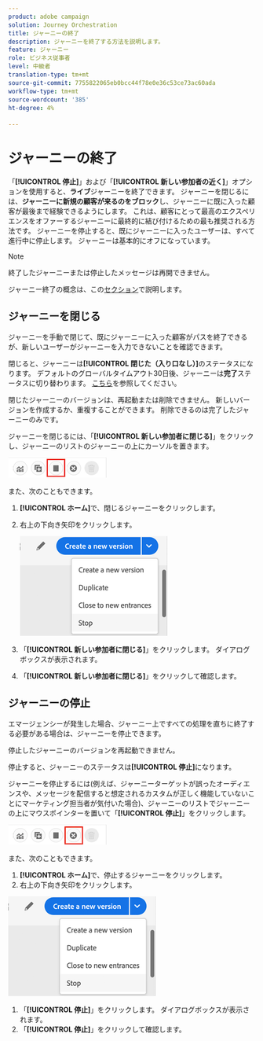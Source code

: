 ```yaml
---
product: adobe campaign
solution: Journey Orchestration
title: ジャーニーの終了
description: ジャーニーを終了する方法を説明します。
feature: ジャーニー
role: ビジネス従事者
level: 中級者
translation-type: tm+mt
source-git-commit: 7755822065eb0bcc44f78e0e36c53ce73ac60ada
workflow-type: tm+mt
source-wordcount: '385'
ht-degree: 4%

---
```



# ジャーニーの終了

「**[!UICONTROL 停止]**」および「**[!UICONTROL 新しい参加者の近く]**」オプションを使用すると、**ライブ**&#x200B;ジャーニーを終了できます。 ジャーニーを閉じるには、**ジャーニーに新規の顧客が来るのをブロック**&#x200B;し、ジャーニーに既に入った顧客が最後まで経験できるようにします。 これは、顧客にとって最高のエクスペリエンスをオファーするジャーニーに最終的に結び付けるための最も推奨される方法です。 ジャーニーを停止すると、既にジャーニーに入ったユーザーは、すべて進行中に停止します。 ジャーニーは基本的にオフになっています。

>[!NOTE]
>
>終了したジャーニーまたは停止したメッセージは再開できません。
>
>ジャーニー終了の概念は、この[セクション](../building-journeys/journey.md#ending_a_journey)で説明します。

## ジャーニーを閉じる

ジャーニーを手動で閉じて、既にジャーニーに入った顧客がパスを終了できるが、新しいユーザーがジャーニーを入力できないことを確認できます。

閉じると、ジャーニーは&#x200B;**[!UICONTROL 閉じた（入り口なし）]**&#x200B;のステータスになります。 デフォルトのグローバルタイムアウト30日後、ジャーニーは&#x200B;**完了**&#x200B;ステータスに切り替わります。 [こちら](../building-journeys/changing-properties.md#entrance)を参照してください。

閉じたジャーニーのバージョンは、再起動または削除できません。 新しいバージョンを作成するか、重複することができます。 削除できるのは完了したジャーニーのみです。

ジャーニーを閉じるには、「**[!UICONTROL 新しい参加者に閉じる]**」をクリックし、ジャーニーのリストのジャーニーの上にカーソルを置きます。

![](../assets/do-not-localize/journey-finish-quick-action.png)

また、次のこともできます。

1. **[!UICONTROL ホーム]**&#x200B;で、閉じるジャーニーをクリックします。
1. 右上の下向き矢印をクリックします。

   ![](../assets/finish_drop_down_list.png)

1. 「**[!UICONTROL 新しい参加者に閉じる]**」をクリックします。 ダイアログボックスが表示されます。
1. 「**[!UICONTROL 新しい参加者に閉じる]**」をクリックして確認します。

## ジャーニーの停止

エマージェンシーが発生した場合、ジャーニー上ですべての処理を直ちに終了する必要がある場合は、ジャーニーを停止できます。

停止したジャーニーのバージョンを再起動できません。

停止すると、ジャーニーのステータスは&#x200B;**[!UICONTROL 停止]**&#x200B;になります。

ジャーニーを停止するには(例えば、ジャーニーターゲットが誤ったオーディエンスや、メッセージを配信すると想定されるカスタムが正しく機能していないことにマーケティング担当者が気付いた場合)、ジャーニーのリストでジャーニーの上にマウスポインターを置いて「**[!UICONTROL 停止]**」をクリックします。

![](../assets/do-not-localize/journey-stop-quick-action.png)

また、次のこともできます。

1. **[!UICONTROL ホーム]**&#x200B;で、停止するジャーニーをクリックします。
1. 右上の下向き矢印をクリックします。

![](../assets/finish_drop_down_list.png)

1. 「**[!UICONTROL 停止]**」をクリックします。 ダイアログボックスが表示されます。
1. 「**[!UICONTROL 停止]**」をクリックして確認します。
